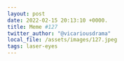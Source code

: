 ```yaml
---
layout: post
date: 2022-02-15 20:13:10 +0000.
title: Meme #127
twitter_author: "@vicariousdrama"
local_file: /assets/images/127.jpeg
tags: laser-eyes 
---
```

